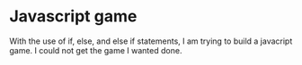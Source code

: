 # Javascript game

With the use of if, else, and else if statements, I am trying to build a javacript game. I could not get the game I wanted done. 
